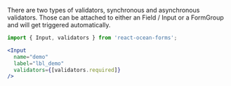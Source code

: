 There are two types of validators, synchronous and asynchronous validators. Those can be attached to either an Field / Input or a FormGroup and will get triggered automatically.

```jsx static
import { Input, validators } from 'react-ocean-forms';

<Input
  name="demo"
  label="lbl_demo"
  validators={[validators.required]}
/>
```
